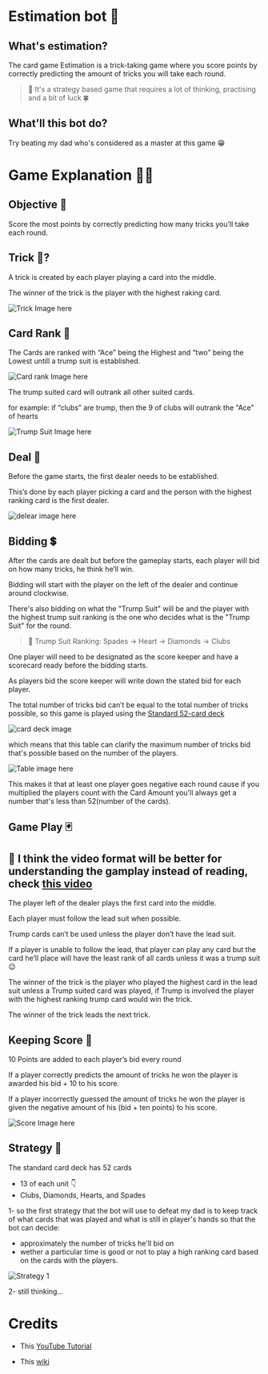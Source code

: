 # Estimation bot 🤖

## What's estimation?
The card game Estimation is a trick-taking game where you score points by correctly predicting the amount of tricks you will take each round.

>🌟 It's a strategy based game that requires a lot of thinking, practising and a bit of luck 🍀

## What'll this bot do?
Try beating my dad who's considered as a master at this game 😁

# Game Explanation 👨‍🏫

## Objective 🤔
Score the most points by correctly predicting how many tricks you’ll take each round.

## Trick 🎃?
A trick is created by each player playing a card into 
the middle.

The winner of the trick is the player with the highest 
raking card.

![Trick Image here](https://github.com/YassinEldeeb/estimation-bot/blob/main/images/trick.png)

## Card Rank 💪
The Cards are ranked with “Ace” being the Highest and “two” being the Lowest untill a trump suit is established.

![Card rank Image here](https://github.com/YassinEldeeb/estimation-bot/blob/main/images/ranks.png)

The trump suited card will outrank all other suited cards.

for example: if “clubs” are trump, then the 9 of clubs will outrank the “Ace” of hearts

![Trump Suit Image here](https://github.com/YassinEldeeb/estimation-bot/blob/main/images/trumpSuit.png)

## Deal 🤝
Before the game starts, the first dealer needs to be established.

This’s done by each player picking a card and the person with the highest ranking card is the first dealer.

![delear image here](https://github.com/YassinEldeeb/estimation-bot/blob/main/images/dealer.png)

## Bidding 💲

After the cards are dealt but before the gameplay 
starts, each player will bid on how many tricks,
he think he’ll win.

Bidding will start with the player on the left of the 
dealer and continue around clockwise.

There's also bidding on what the "Trump Suit" will be and the player with the highest trump suit ranking is the one who decides what is the "Trump Suit" for the round.

>🌟 Trump Suit Ranking: Spades -> Heart -> Diamonds -> Clubs

One player will need to be designated as the score
keeper and have a scorecard ready before the 
bidding starts.

As players bid the score keeper will write down the
stated bid for each player.

The total number of tricks bid can’t be equal to the total
number of tricks possible, so this game is played using the [Standard 52-card deck](https://en.wikipedia.org/wiki/Standard_52-card_deck)


![card deck image](https://github.com/YassinEldeeb/estimation-bot/blob/main/images/standard%2052-card-deck.png)

which means that this table can clarify the maximum number of tricks bid that's possible based on the number of the players.


![Table image here](https://github.com/YassinEldeeb/estimation-bot/blob/main/images/table.png)

This makes it that at least one player goes negative each round cause if you multiplied the players count with the Card Amount you'll always get a number that's less than 52(number of the cards).

## Game Play 🃏

## 🌟 I think the video format will be better for understanding the gamplay instead of reading, check [this video](https://youtu.be/aqmiD5RTBkI?t=171)

The player left of the dealer plays the first card into
the middle.

Each player must follow the lead suit when possible.

Trump cards can’t be used unless the player don’t 
have the lead suit.

If a player is unable to follow the lead, that player 
can play any card but the card he’ll place will have 
the least rank of all cards unless it was a trump suit 😉

The winner of the trick is the player who played the
highest card in the lead suit unless a Trump suited
card was played, if Trump is involved the player with
the highest ranking trump card would win the trick.

The winner of the trick leads the next trick.

## Keeping Score 💯

10 Points are added to each player’s bid every round

If a player correctly predicts the amount of tricks he
won the player is awarded his bid + 10 to his score.

If a player incorrectly guessed the amount of tricks
he won the player is given the negative amount of 
his (bid + ten points) to his score.

![Score Image here](https://github.com/YassinEldeeb/estimation-bot/blob/main/images/score.png)

## Strategy 🤖

The standard card deck has 52 cards
- 13 of each unit 👇
- Clubs, Diamonds, Hearts, and Spades

1- so the first strategy that the bot will use to defeat my dad is to keep track of what cards that was played and what is still in player's hands so that the bot can decide:

- approximately the number of tricks he'll bid on
- wether a particular time is good or not to play a high ranking card based on the cards with the players. 


![Strategy 1](https://github.com/YassinEldeeb/estimation-bot/blob/main/images/strategy1.png)

2- still thinking...

# Credits

- This [YouTube Tutorial](https://www.youtube.com/watch?v=aqmiD5RTBkI)

- This [wiki](https://en.wikipedia.org/wiki/Standard_52-card_deck)
